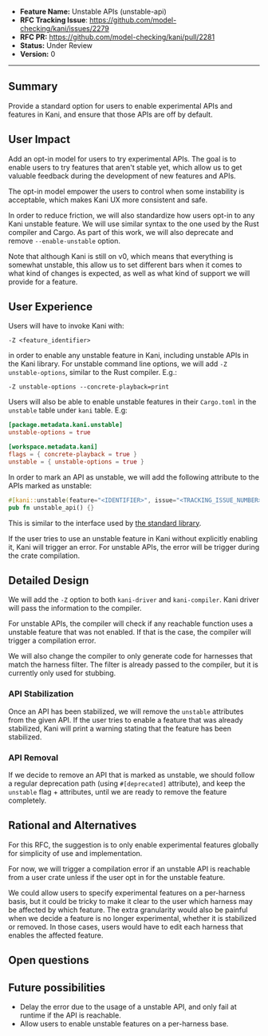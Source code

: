 - **Feature Name:** Unstable APIs (unstable-api)
- **RFC Tracking Issue**: <https://github.com/model-checking/kani/issues/2279>
- **RFC PR:** <https://github.com/model-checking/kani/pull/2281>
- **Status:** Under Review
- **Version:** 0

-------------------

## Summary

Provide a standard option for users to enable experimental APIs and features in Kani,
and ensure that those APIs are off by default.

## User Impact

Add an opt-in model for users to try experimental APIs.
The goal is to enable users to try features that aren't stable yet,
which allow us to get valuable feedback during the development of new features and APIs.

The opt-in model empower the users to control when some instability is acceptable,
which makes Kani UX more consistent and safe.

In order to reduce friction, we will also standardize how users opt-in to any Kani unstable feature.
We will use similar syntax to the one used by the Rust compiler and Cargo.
As part of this work, we will also deprecate and remove `--enable-unstable` option.

Note that although Kani is still on v0, which means that everything is somewhat unstable,
this allow us to set different bars when it comes to what kind of changes is expected,
as well as what kind of support we will provide for a feature.

## User Experience

Users will have to invoke Kani with:
```
-Z <feature_identifier>
```
in order to enable any unstable feature in Kani, including unstable APIs in the Kani library.
For unstable command line options, we will add `-Z unstable-options`, similar to the Rust compiler.
E.g.:
```
-Z unstable-options --concrete-playback=print
```

Users will also be able to enable unstable features in their `Cargo.toml` in the `unstable` table
under `kani` table. E.g:
```toml
[package.metadata.kani.unstable]
unstable-options = true

[workspace.metadata.kani]
flags = { concrete-playback = true }
unstable = { unstable-options = true }
```

In order to mark an API as unstable, we will add the following attribute to the APIs marked as unstable:

```rust
#[kani::unstable(feature="<IDENTIFIER>", issue="<TRACKING_ISSUE_NUMBER>", reason="<OPTIONAL_DESCRIPTION>")]
pub fn unstable_api() {}
```

This is similar to the interface used by [the standard library](https://rustc-dev-guide.rust-lang.org/stability.html#unstable).

If the user tries to use an unstable feature in Kani without explicitly enabling it,
Kani will trigger an error. For unstable APIs, the error will be trigger during the crate
compilation.

## Detailed Design

We will add the `-Z` option to both `kani-driver` and `kani-compiler`.
Kani driver will pass the information to the compiler.

For unstable APIs, the compiler will check if any reachable function uses a unstable feature that was not enabled.
If that is the case, the compiler will trigger a compilation error.

We will also change the compiler to only generate code for harnesses that match the harness filter.
The filter is already passed to the compiler, but it is currently only used for stubbing.

### API Stabilization

Once an API has been stabilized, we will remove the `unstable` attributes from the given API.
If the user tries to enable a feature that was already stabilized,
Kani will print a warning stating that the feature has been stabilized.

### API Removal

If we decide to remove an API that is marked as unstable, we should follow a regular deprecation
path (using `#[deprecated]` attribute), and keep the `unstable` flag + attributes, until we are
ready to remove the feature completely.

## Rational and Alternatives

For this RFC, the suggestion is to only enable experimental features globally for simplicity of use and implementation.

For now, we will trigger a compilation error if an unstable API is reachable from a user crate
unless if the user opt in for the unstable feature.

We could allow users to specify experimental features on a per-harness basis,
but it could be tricky to make it clear to the user which harness may be affected by which feature.
The extra granularity would also be painful when we decide a feature is no longer experimental,
whether it is stabilized or removed.
In those cases, users would have to edit each harness that enables the affected feature.

## Open questions


## Future possibilities

- Delay the error due to the usage of a unstable API, and only fail at runtime if the API is reachable.
- Allow users to enable unstable features on a per-harness base.